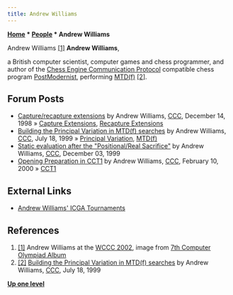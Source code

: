 ```yaml
---
title: Andrew Williams
---
```

**[Home](Home "Home") * [People](People "People") * Andrew Williams**

[](File:AndrewWilliams2002.jpg) Andrew Williams <a id="cite-note-1" href="#cite-ref-1">[1]</a>
**Andrew Williams**,

a British computer scientist, computer games and chess programmer, and author of the [Chess Engine Communication Protocol](Chess_Engine_Communication_Protocol "Chess Engine Communication Protocol") compatible chess program [PostModernist](PostModernist "PostModernist"), performing [MTD(f)](</MTD(f)> "MTD(f)") <a id="cite-note-2" href="#cite-ref-2">[2]</a>.

## Forum Posts

- [Capture/recapture extensions](https://www.stmintz.com/ccc/index.php?id=35984) by Andrew Williams, [CCC](CCC "CCC"), December 14, 1998 » [Capture Extensions](Capture_Extensions "Capture Extensions"), [Recapture Extensions](Recapture_Extensions "Recapture Extensions")
- [Building the Principal Variation in MTD(f) searches](https://www.stmintz.com/ccc/index.php?id=60833) by Andrew Williams, [CCC](CCC "CCC"), July 18, 1999 » [Principal Variation](Principal_Variation "Principal Variation"), [MTD(f)](</MTD(f)> "MTD(f)")
- [Static evaluation after the "Positional/Real Sacrifice"](https://www.stmintz.com/ccc/index.php?id=80569) by Andrew Williams, [CCC](CCC "CCC"), December 03, 1999
- [Opening Preparation in CCT1](https://www.stmintz.com/ccc/index.php?id=96204) by Andrew Williams, [CCC](CCC "CCC"), February 10, 2000 » [CCT1](CCT1 "CCT1")

## External Links

- [Andrew Williams' ICGA Tournaments](https://www.game-ai-forum.org/icga-tournaments/person.php?id=124)

## References

1. <a id="cite-ref-1" href="#cite-note-1">[1]</a> Andrew Williams at the [WCCC 2002](WCCC_2002 "WCCC 2002"), image from [7th Computer Olympiad Album](http://icga.leidenuniv.nl/icga/news/Olympiad/Olympiad2002/album/)
1. <a id="cite-ref-2" href="#cite-note-2">[2]</a> [Building the Principal Variation in MTD(f) searches](https://www.stmintz.com/ccc/index.php?id=60833) by Andrew Williams, [CCC](CCC "CCC"), July 18, 1999

**[Up one level](People "People")**

